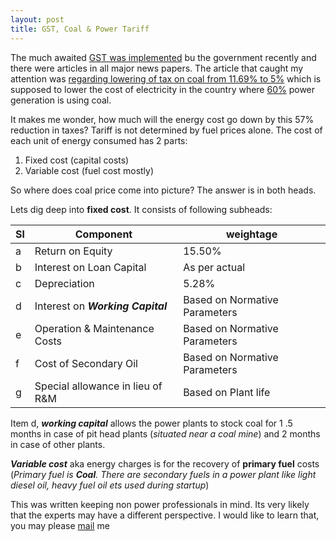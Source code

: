 ```yaml
---
layout: post
title: GST, Coal & Power Tariff
---
```



The much awaited [GST was implemented][GST] bu the government recently and there were articles in all major news papers. The article that caught my attention was [regarding lowering of tax on coal from 11.69% to 5%][coal] which is supposed to lower the cost of electricity in the country where [60%][60] power generation is using coal. 

It makes me wonder, how much will the energy cost go down by this 57% reduction in taxes? Tariff is not determined by fuel prices alone. The cost of each unit of energy consumed has 2 parts:
1. Fixed cost (capital costs)
2. Variable cost (fuel cost mostly)

So where does coal price come into picture? The answer is in both heads.  

Lets dig deep into **fixed cost**. It consists of following subheads:

|Sl|Component|weightage|
|---|---|---|
|a |Return on Equity |15.50%|
|b |Interest on Loan Capital |As per actual|
|c |Depreciation |5.28%|
|d |Interest on ***Working Capital*** |Based on Normative Parameters|
|e |Operation & Maintenance Costs |Based on Normative Parameters|
|f |Cost of Secondary Oil |Based on Normative Parameters|
|g |Special allowance in lieu of R&M |Based on Plant life|

Item d, ***working capital*** allows the power plants to stock coal for 1 .5 months in case of pit head plants (*situated near a coal mine*) and 2 months in case of other plants. 

***Variable cost*** aka energy charges is for the recovery of **primary fuel** costs (*Primary fuel is **Coal**. There are secondary fuels in a power plant like light diesel oil, heavy fuel oil ets used during startup*)  

This was written keeping non power professionals in mind. Its very likely that the experts may have a different perspective. I would like to learn that, you may please [mail][mail] me   

[GST]:http://www.cbec.gov.in/htdocs-cbec/gst/index
[coal]:http://economictimes.indiatimes.com/industry/energy/power/welcome-gst-rate-on-coal-solar-wind-will-not-be-impacted-piyush-goyal/articleshow/58749467.cms
[60]:http://powermin.nic.in/en/content/power-sector-glance-all-india
[mail]:mailto:mail@subinabid.xyz
